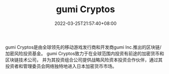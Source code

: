 ﻿---
weight: 
title: "gumi Cryptos"
description: "gumi Cryptos是由全球领先的移动游戏发行商和开发商gumi Inc.推出的区块链/加密风险投资基金"
date: 2022-03-25T21:57:40+08:00
lastmod: 2022-03-25T16:45:40+08:00
draft: false
authors: ["Metabd"]
featuredImage: "gumi-cryptos.jpg"
link: ""
tags: ["投资机构","gumi Cryptos"]
categories: ["navigation"]
navigation: ["投资机构"]
lightgallery: true
toc: true
pinned: false
recommend: false
recommend1: false
---
gumi Cryptos是由全球领先的移动游戏发行商和开发商gumi Inc.推出的区块链/加密风险投资基金。 gumi Cryptos致力于在全球范围内投资有前途的加密货币和区块链技术公司， 并为其投资组合公司提供战略风险资本投资合作伙伴，通过其投资者和管理委员会网络独特地进入日本加密货币市场。
